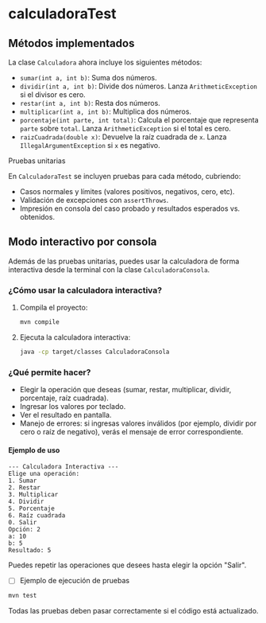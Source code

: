 # calculadoraTest

## Métodos implementados

La clase `Calculadora` ahora incluye los siguientes métodos:

- `sumar(int a, int b)`: Suma dos números.
- `dividir(int a, int b)`: Divide dos números. Lanza `ArithmeticException` si el divisor es cero.
- `restar(int a, int b)`: Resta dos números.
- `multiplicar(int a, int b)`: Multiplica dos números.
- `porcentaje(int parte, int total)`: Calcula el porcentaje que representa `parte` sobre `total`. Lanza `ArithmeticException` si el total es cero.
- `raizCuadrada(double x)`: Devuelve la raíz cuadrada de `x`. Lanza `IllegalArgumentException` si `x` es negativo.

Pruebas unitarias

En `CalculadoraTest` se incluyen pruebas para cada método, cubriendo:

- Casos normales y límites (valores positivos, negativos, cero, etc).
- Validación de excepciones con `assertThrows`.
- Impresión en consola del caso probado y resultados esperados vs. obtenidos.

## Modo interactivo por consola

Además de las pruebas unitarias, puedes usar la calculadora de forma interactiva desde la terminal con la clase `CalculadoraConsola`.

### ¿Cómo usar la calculadora interactiva?

1. Compila el proyecto:
   ```bash
   mvn compile
   ```
2. Ejecuta la calculadora interactiva:
   ```bash
   java -cp target/classes CalculadoraConsola
   ```

### ¿Qué permite hacer?

- Elegir la operación que deseas (sumar, restar, multiplicar, dividir, porcentaje, raíz cuadrada).
- Ingresar los valores por teclado.
- Ver el resultado en pantalla.
- Manejo de errores: si ingresas valores inválidos (por ejemplo, dividir por cero o raíz de negativo), verás el mensaje de error correspondiente.

#### Ejemplo de uso

```
--- Calculadora Interactiva ---
Elige una operación:
1. Sumar
2. Restar
3. Multiplicar
4. Dividir
5. Porcentaje
6. Raíz cuadrada
0. Salir
Opción: 2
a: 10
b: 5
Resultado: 5
```

Puedes repetir las operaciones que desees hasta elegir la opción "Salir".

* [ ] Ejemplo de ejecución de pruebas

```bash
mvn test
```

Todas las pruebas deben pasar correctamente si el código está actualizado.

